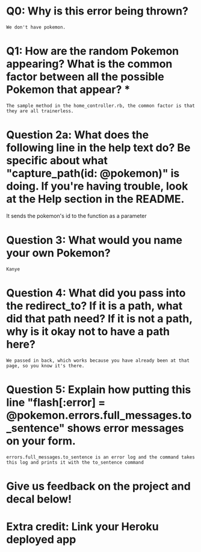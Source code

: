 # Q0: Why is this error being thrown?
	We don't have pokemon.

# Q1: How are the random Pokemon appearing? What is the common factor between all the possible Pokemon that appear? *
	The sample method in the home_controller.rb, the common factor is that they are all trainerless.

# Question 2a: What does the following line in the help text do? Be specific about what "capture_path(id: @pokemon)" is doing. If you're having trouble, look at the Help section in the README.
It sends the pokemon's id to the function as a parameter

# Question 3: What would you name your own Pokemon?
	Kanye

# Question 4: What did you pass into the redirect_to? If it is a path, what did that path need? If it is not a path, why is it okay not to have a path here?
	We passed in back, which works because you have already been at that page, so you know it's there.

# Question 5: Explain how putting this line "flash[:error] = @pokemon.errors.full_messages.to_sentence" shows error messages on your form.
	errors.full_messages.to_sentence is an error log and the command takes this log and prints it with the to_sentence command

# Give us feedback on the project and decal below!

# Extra credit: Link your Heroku deployed app
